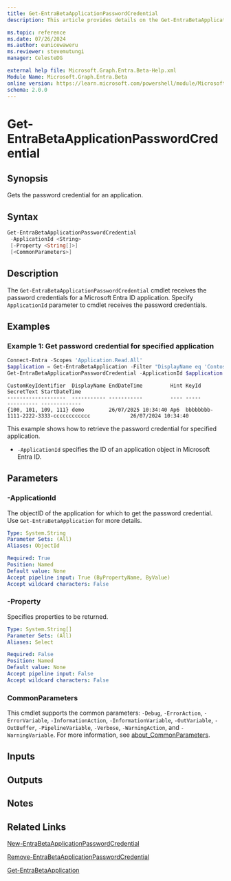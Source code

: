 ```yaml
---
title: Get-EntraBetaApplicationPasswordCredential
description: This article provides details on the Get-EntraBetaApplicationPasswordCredential command.

ms.topic: reference
ms.date: 07/26/2024
ms.author: eunicewaweru
ms.reviewer: stevemutungi
manager: CelesteDG

external help file: Microsoft.Graph.Entra.Beta-Help.xml
Module Name: Microsoft.Graph.Entra.Beta
online version: https://learn.microsoft.com/powershell/module/Microsoft.Graph.Entra.Beta/Get-EntraBetaApplicationPasswordCredential
schema: 2.0.0
---
```


# Get-EntraBetaApplicationPasswordCredential

## Synopsis

Gets the password credential for an application.

## Syntax

```powershell
Get-EntraBetaApplicationPasswordCredential
 -ApplicationId <String>
 [-Property <String[]>]
 [<CommonParameters>]
```

## Description

The `Get-EntraBetaApplicationPasswordCredential` cmdlet receives the password credentials for a Microsoft Entra ID application. Specify `ApplicationId` parameter to cmdlet receives the password credentials.

## Examples

### Example 1: Get password credential for specified application

```powershell
Connect-Entra -Scopes 'Application.Read.All'
$application = Get-EntraBetaApplication -Filter "DisplayName eq 'Contoso Helpdesk Application'"
Get-EntraBetaApplicationPasswordCredential -ApplicationId $application.Id
```

```Output
CustomKeyIdentifier  DisplayName EndDateTime         Hint KeyId                                SecretText StartDateTime
-------------------  ----------- -----------         ---- -----                                ---------- -------------
{100, 101, 109, 111} demo        26/07/2025 10:34:40 Ap6  bbbbbbbb-1111-2222-3333-cccccccccccc             26/07/2024 10:34:40
```

This example shows how to retrieve the password credential for specified application.

- `-ApplicationId` specifies the ID of an application object in Microsoft Entra ID.

## Parameters

### -ApplicationId

The objectID of the application for which to get the password credential. Use `Get-EntraBetaApplication` for more details.

```yaml
Type: System.String
Parameter Sets: (All)
Aliases: ObjectId

Required: True
Position: Named
Default value: None
Accept pipeline input: True (ByPropertyName, ByValue)
Accept wildcard characters: False
```

### -Property

Specifies properties to be returned.

```yaml
Type: System.String[]
Parameter Sets: (All)
Aliases: Select

Required: False
Position: Named
Default value: None
Accept pipeline input: False
Accept wildcard characters: False
```

### CommonParameters

This cmdlet supports the common parameters: `-Debug`, `-ErrorAction`, `-ErrorVariable`, `-InformationAction`, `-InformationVariable`, `-OutVariable`, `-OutBuffer`, `-PipelineVariable`, `-Verbose`, `-WarningAction`, and `-WarningVariable`. For more information, see [about_CommonParameters](https://go.microsoft.com/fwlink/?LinkID=113216).

## Inputs

## Outputs

## Notes

## Related Links

[New-EntraBetaApplicationPasswordCredential](New-EntraBetaApplicationPasswordCredential.md)

[Remove-EntraBetaApplicationPasswordCredential](Remove-EntraBetaApplicationPasswordCredential.md)

[Get-EntraBetaApplication](Get-EntraBetaApplication.md)
